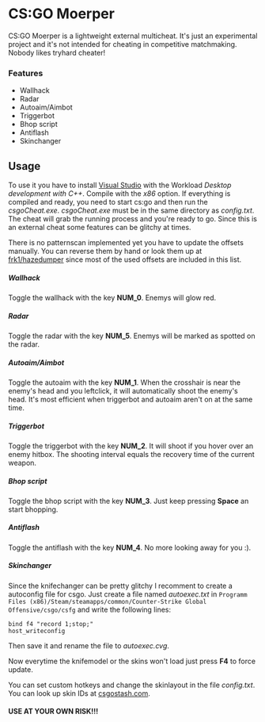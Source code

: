 # CS:GO Moerper

  

CS:GO Moerper is a lightweight external multicheat. It's just an experimental project and it's not intended for cheating in competitive matchmaking. Nobody likes tryhard cheater!

  

### Features
- Wallhack
- Radar
- Autoaim/Aimbot
- Triggerbot
- Bhop script
- Antiflash 
- Skinchanger
 
## Usage

To use it you have to install [Visual Studio](https://visualstudio.microsoft.com/de/downloads/) with the Workload *Desktop development with C++*.
Compile with the *x86* option. If everything is compiled and ready, you need to start cs:go and then run the *csgoCheat.exe*. *csgoCheat.exe* must be in the same directory as *config.txt*.
The cheat will grab the running process and you're ready to go.
Since this is an external cheat some features can be glitchy at times.

There is no patternscan implemented yet you have to update the offsets manually. You can reverse them by hand or look them up at [frk1/hazedumper](https://github.com/frk1/hazedumper/blob/master/csgo.cs) since most of the used offsets are included in this list.

##### Wallhack
Toggle the wallhack with the key **NUM_0**. Enemys will glow red.

##### Radar
Toggle the radar with the key **NUM_5**. Enemys will be marked as spotted on the radar.

##### Autoaim/Aimbot
Toggle the autoaim with the key **NUM_1**. When the crosshair is near the enemy's head and you leftclick, it will automatically shoot the enemy's head. It's most efficient when triggerbot and autoaim aren't on at the same time.

##### Triggerbot
Toggle the triggerbot with the key **NUM_2**. It will shoot if you hover over an enemy hitbox. The shooting interval equals the recovery time of the current weapon.

##### Bhop script
Toggle the bhop script with the key **NUM_3**. Just keep pressing **Space** an start bhopping.

##### Antiflash
Toggle the antiflash with the key **NUM_4**. No more looking away for you :).

##### Skinchanger
Since the knifechanger can be pretty glitchy I recomment to create a autoconfig file for csgo. Just create a file named *autoexec.txt* in `Programm Files (x86)/Steam/steamapps/common/Counter-Strike Global Offensive/csgo/csfg` and write the following lines:
    

    bind f4 "record 1;stop;"
    host_writeconfig

  
Then save it and rename the file to *autoexec.cvg*.

Now everytime the knifemodel or the skins won't load just press **F4** to force update.

You can set custom hotkeys and change the skinlayout in the file *config.txt*.
You can look up skin IDs at [csgostash.com](https://csgostash.com/).
  

#### USE AT YOUR OWN RISK!!!
